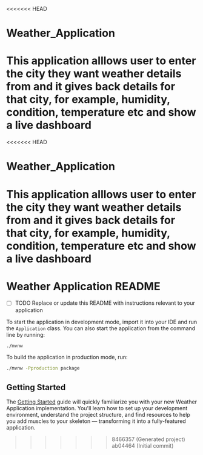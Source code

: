 <<<<<<< HEAD
# Weather_Application
This application alllows user to enter the city they want weather details from and it gives back details for that city, for example, humidity, condition, temperature etc and show a live dashboard
=======
<<<<<<< HEAD
# Weather_Application
This application alllows user to enter the city they want weather details from and it gives back details for that city, for example, humidity, condition, temperature etc and show a live dashboard
=======
# Weather Application README

- [ ] TODO Replace or update this README with instructions relevant to your application

To start the application in development mode, import it into your IDE and run the `Application` class. 
You can also start the application from the command line by running: 

```bash
./mvnw
```

To build the application in production mode, run:

```bash
./mvnw -Pproduction package
```

## Getting Started

The [Getting Started](https://vaadin.com/docs/latest/getting-started) guide will quickly familiarize you with your new
Weather Application implementation. You'll learn how to set up your development environment, understand the project 
structure, and find resources to help you add muscles to your skeleton — transforming it into a fully-featured 
application.
>>>>>>> 8466357 (Generated project)
>>>>>>> ab04464 (Initial commit)
